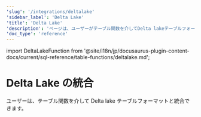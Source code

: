 ```yaml
---
'slug': '/integrations/deltalake'
'sidebar_label': 'Delta Lake'
'title': 'Delta Lake'
'description': 'ページは、ユーザーがテーブル関数を介してDelta lakeテーブルフォーマットと統合する方法を説明しています。'
'doc_type': 'reference'
---
```


import DeltaLakeFunction from '@site/i18n/jp/docusaurus-plugin-content-docs/current/sql-reference/table-functions/deltalake.md';


# Delta Lake の統合

ユーザーは、テーブル関数を介して Delta lake テーブルフォーマットと統合できます。

<DeltaLakeFunction/>

